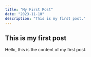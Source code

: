 ```yaml
---
title: "My First Post"
date: "2023-11-10"
description: "This is my first post."
---
```


## This is my first post

Hello, this is the content of my first post.
